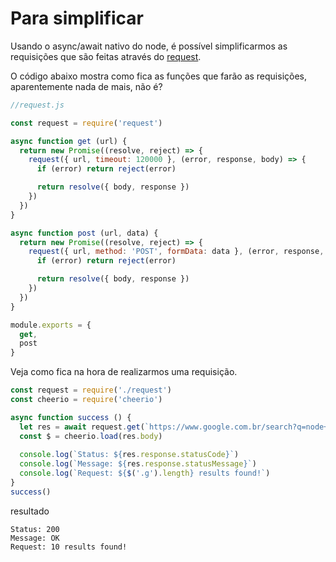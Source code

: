 # Para simplificar

Usando o async/await nativo do node, é possível simplificarmos as requisições que são feitas através do [request](https://github.com/request/request).

O código abaixo mostra como fica as funções que farão as requisições, aparentemente nada de mais, não é?
```javascript
//request.js

const request = require('request')

async function get (url) {
  return new Promise((resolve, reject) => {
    request({ url, timeout: 120000 }, (error, response, body) => {
      if (error) return reject(error)

      return resolve({ body, response })
    })
  })
}

async function post (url, data) {
  return new Promise((resolve, reject) => {
    request({ url, method: 'POST', formData: data }, (error, response, body) => {
      if (error) return reject(error)

      return resolve({ body, response })
    })
  })
}

module.exports = {
  get,
  post
}
```

Veja como fica na hora de realizarmos uma requisição.
```javascript
const request = require('./request')
const cheerio = require('cheerio')

async function success () {
  let res = await request.get(`https://www.google.com.br/search?q=node+js`)
  const $ = cheerio.load(res.body)
  
  console.log(`Status: ${res.response.statusCode}`)
  console.log(`Message: ${res.response.statusMessage}`)
  console.log(`Request: ${$('.g').length} results found!`)
}
success()
```
resultado
```
Status: 200
Message: OK
Request: 10 results found!
```
